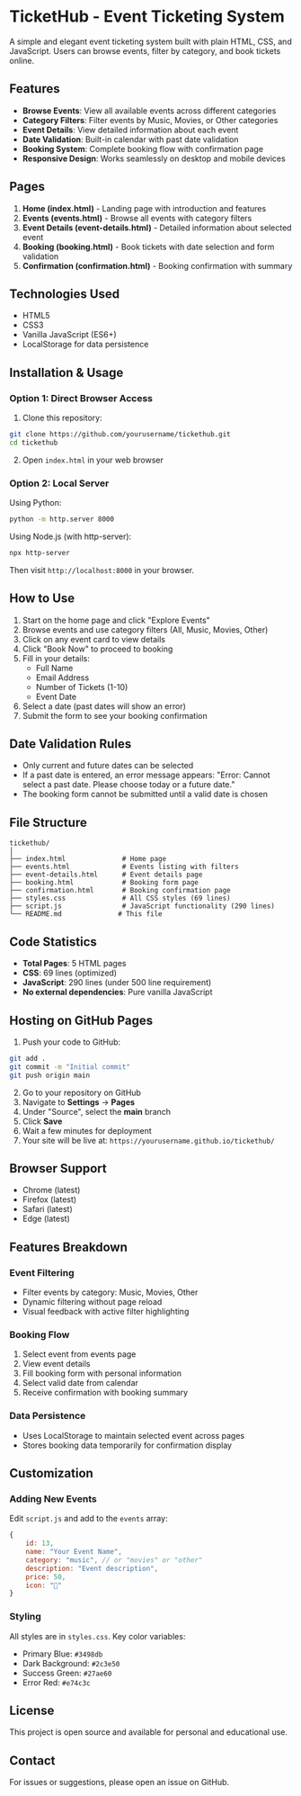 # TicketHub - Event Ticketing System

A simple and elegant event ticketing system built with plain HTML, CSS, and JavaScript. Users can browse events, filter by category, and book tickets online.

## Features

- **Browse Events**: View all available events across different categories
- **Category Filters**: Filter events by Music, Movies, or Other categories
- **Event Details**: View detailed information about each event
- **Date Validation**: Built-in calendar with past date validation
- **Booking System**: Complete booking flow with confirmation page
- **Responsive Design**: Works seamlessly on desktop and mobile devices

## Pages

1. **Home (index.html)** - Landing page with introduction and features
2. **Events (events.html)** - Browse all events with category filters
3. **Event Details (event-details.html)** - Detailed information about selected event
4. **Booking (booking.html)** - Book tickets with date selection and form validation
5. **Confirmation (confirmation.html)** - Booking confirmation with summary

## Technologies Used

- HTML5
- CSS3
- Vanilla JavaScript (ES6+)
- LocalStorage for data persistence

## Installation & Usage

### Option 1: Direct Browser Access

1. Clone this repository:
```bash
git clone https://github.com/yourusername/tickethub.git
cd tickethub
```

2. Open `index.html` in your web browser

### Option 2: Local Server

Using Python:
```bash
python -m http.server 8000
```

Using Node.js (with http-server):
```bash
npx http-server
```

Then visit `http://localhost:8000` in your browser.

## How to Use

1. Start on the home page and click "Explore Events"
2. Browse events and use category filters (All, Music, Movies, Other)
3. Click on any event card to view details
4. Click "Book Now" to proceed to booking
5. Fill in your details:
   - Full Name
   - Email Address
   - Number of Tickets (1-10)
   - Event Date
6. Select a date (past dates will show an error)
7. Submit the form to see your booking confirmation

## Date Validation Rules

- Only current and future dates can be selected
- If a past date is entered, an error message appears: "Error: Cannot select a past date. Please choose today or a future date."
- The booking form cannot be submitted until a valid date is chosen

## File Structure

```
tickethub/
│
├── index.html              # Home page
├── events.html             # Events listing with filters
├── event-details.html      # Event details page
├── booking.html            # Booking form page
├── confirmation.html       # Booking confirmation page
├── styles.css              # All CSS styles (69 lines)
├── script.js               # JavaScript functionality (290 lines)
└── README.md              # This file
```

## Code Statistics

- **Total Pages**: 5 HTML pages
- **CSS**: 69 lines (optimized)
- **JavaScript**: 290 lines (under 500 line requirement)
- **No external dependencies**: Pure vanilla JavaScript

## Hosting on GitHub Pages

1. Push your code to GitHub:
```bash
git add .
git commit -m "Initial commit"
git push origin main
```

2. Go to your repository on GitHub
3. Navigate to **Settings** → **Pages**
4. Under "Source", select the **main** branch
5. Click **Save**
6. Wait a few minutes for deployment
7. Your site will be live at: `https://yourusername.github.io/tickethub/`

## Browser Support

- Chrome (latest)
- Firefox (latest)
- Safari (latest)
- Edge (latest)

## Features Breakdown

### Event Filtering
- Filter events by category: Music, Movies, Other
- Dynamic filtering without page reload
- Visual feedback with active filter highlighting

### Booking Flow
1. Select event from events page
2. View event details
3. Fill booking form with personal information
4. Select valid date from calendar
5. Receive confirmation with booking summary

### Data Persistence
- Uses LocalStorage to maintain selected event across pages
- Stores booking data temporarily for confirmation display

## Customization

### Adding New Events

Edit `script.js` and add to the `events` array:

```javascript
{
    id: 13,
    name: "Your Event Name",
    category: "music", // or "movies" or "other"
    description: "Event description",
    price: 50,
    icon: "🎵"
}
```

### Styling

All styles are in `styles.css`. Key color variables:
- Primary Blue: `#3498db`
- Dark Background: `#2c3e50`
- Success Green: `#27ae60`
- Error Red: `#e74c3c`

## License

This project is open source and available for personal and educational use.

## Contact

For issues or suggestions, please open an issue on GitHub.
